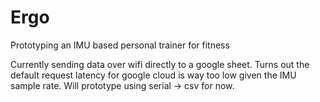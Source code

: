 # Ergo
Prototyping an IMU based personal trainer for fitness

Currently sending data over wifi directly to a google sheet. Turns out the default request latency for google cloud is way too low given the IMU sample rate. Will prototype using serial -> csv for now.
